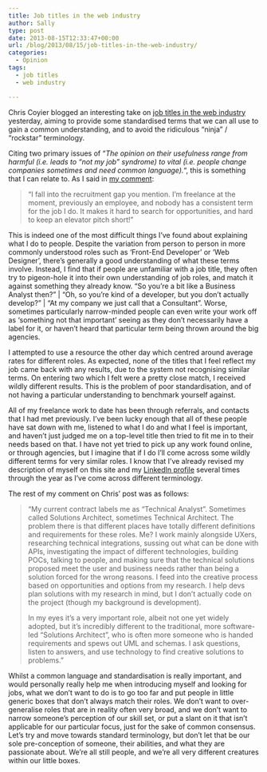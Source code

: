 ```yaml
---
title: Job titles in the web industry
author: Sally
type: post
date: 2013-08-15T12:33:47+00:00
url: /blog/2013/08/15/job-titles-in-the-web-industry/
categories:
  - Opinion
tags:
  - job titles
  - web industry

---
```

Chris Coyier blogged an interesting take on <a title="Job titles in the web industry - Chris Coyier" href="http://css-tricks.com/job-titles-in-the-web-industry/" target="_blank">job titles in the web industry</a> yesterday, aiming to provide some standardised terms that we can all use to gain a common understanding, and to avoid the ridiculous &#8220;ninja&#8221; / &#8220;rockstar&#8221; terminology.

Citing two primary issues of &#8220;_The opinion on their usefulness range from harmful (i.e. leads to “not my job” syndrome) to vital (i.e. people change companies sometimes and need common language)._&#8220;, this is something that I can relate to. As I said in <a title="My comment on Job titles in the web industry" href="http://css-tricks.com/job-titles-in-the-web-industry/#comment-514858" target="_blank">my comment</a>:

> &#8220;I fall into the recruitment gap you mention. I’m freelance at the moment, previously an employee, and nobody has a consistent term for the job I do. It makes it hard to search for opportunities, and hard to keep an elevator pitch short!&#8221;

This is indeed one of the most difficult things I&#8217;ve found about explaining what I do to people. Despite the variation from person to person in more commonly understood roles such as &#8216;Front-End Developer&#8217; or &#8216;Web Designer&#8217;, there&#8217;s generally a good understanding of what these terms involve. Instead, I find that if people are unfamiliar with a job title, they often try to pigeon-hole it into their own understanding of job roles, and match it against something they already know. &#8220;So you&#8217;re a bit like a Business Analyst then?&#8221; | &#8220;Oh, so you&#8217;re kind of a developer, but you don&#8217;t actually develop?&#8221; | &#8220;At my company we just call that a Consultant&#8221;. Worse, sometimes particularly narrow-minded people can even write your work off as &#8216;something not that important&#8217; seeing as they don&#8217;t necessarily have a label for it, or haven&#8217;t heard that particular term being thrown around the big agencies.

I attempted to use a resource the other day which centred around average rates for different roles. As expected, none of the titles that I feel reflect my job came back with any results, due to the system not recognising similar terms. On entering two which I felt were a pretty close match, I received wildly different results. This is the problem of poor standardisation, and of not having a particular understanding to benchmark yourself against.

All of my freelance work to date has been through referrals, and contacts that I had met previously. I&#8217;ve been lucky enough that all of these people have sat down with me, listened to what I do and what I feel is important, and haven&#8217;t just judged me on a top-level title then tried to fit me in to their needs based on that. I have not yet tried to pick up any work found online, or through agencies, but I imagine that if I do I&#8217;ll come across some wildly different terms for very similar roles. I know that I&#8217;ve already revised my description of myself on this site and my <a title="Sally Jenkinson on LinkedIn" href="http://www.linkedin.com/in/sallyjenkinson" target="_blank">LinkedIn profile</a> several times through the year as I&#8217;ve come across different terminology.

The rest of my comment on Chris&#8217; post was as follows:

> &#8220;My current contract labels me as “Technical Analyst”. Sometimes called Solutions Architect, sometimes Technical Architect. The problem there is that different places have totally different definitions and requirements for these roles. Me? I work mainly alongside UXers, researching technical integrations, sussing out what can be done with APIs, investigating the impact of different technologies, building POCs, talking to people, and making sure that the technical solutions proposed meet the user and business needs rather than being a solution forced for the wrong reasons. I feed into the creative process based on opportunities and options from my research. I help devs plan solutions with my research in mind, but I don’t actually code on the project (though my background is development).
> 
> In my eyes it’s a very important role, albeit not one yet widely adopted, but it’s incredibly different to the traditional, more software-led “Solutions Architect”, who is often more someone who is handed requirements and spews out UML and schemas. I ask questions, listen to answers, and use technology to find creative solutions to problems.&#8221;

Whilst a common language and standardisation is really important, and would personally really help me when introducing myself and looking for jobs, what we don&#8217;t want to do is to go too far and put people in little generic boxes that don&#8217;t always match their roles. We don&#8217;t want to over-generalise roles that are in reality often very broad, and we don&#8217;t want to narrow someone&#8217;s perception of our skill set, or put a slant on it that isn&#8217;t applicable for our particular focus, just for the sake of common consensus. Let&#8217;s try and move towards standard terminology, but don&#8217;t let that be our sole pre-conception of someone, their abilities, and what they are passionate about. We&#8217;re all still people, and we&#8217;re all very different creatures within our little boxes.